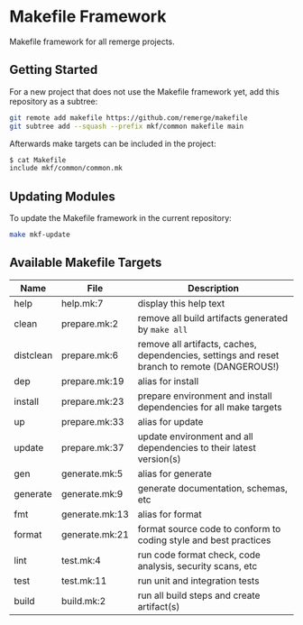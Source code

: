 # Makefile Framework

Makefile framework for all remerge projects.

## Getting Started

For a new project that does not use the Makefile framework yet, add this
repository as a subtree:

```bash
git remote add makefile https://github.com/remerge/makefile
git subtree add --squash --prefix mkf/common makefile main
```

Afterwards make targets can be included in the project:

```bash
$ cat Makefile
include mkf/common/common.mk
```

## Updating Modules

To update the Makefile framework in the current repository:

```bash
make mkf-update
```

## Available Makefile Targets

| Name      | File           | Description                                                                                  |
| --------- | -------------- | -------------------------------------------------------------------------------------------- |
| help      | help.mk:7      | display this help text                                                                       |
| clean     | prepare.mk:2   | remove all build artifacts generated by `make all`                                           |
| distclean | prepare.mk:6   | remove all artifacts, caches, dependencies, settings and reset branch to remote (DANGEROUS!) |
| dep       | prepare.mk:19  | alias for install                                                                            |
| install   | prepare.mk:23  | prepare environment and install dependencies for all make targets                            |
| up        | prepare.mk:33  | alias for update                                                                             |
| update    | prepare.mk:37  | update environment and all dependencies to their latest version(s)                           |
| gen       | generate.mk:5  | alias for generate                                                                           |
| generate  | generate.mk:9  | generate documentation, schemas, etc                                                         |
| fmt       | generate.mk:13 | alias for format                                                                             |
| format    | generate.mk:21 | format source code to conform to coding style and best practices                             |
| lint      | test.mk:4      | run code format check, code analysis, security scans, etc                                    |
| test      | test.mk:11     | run unit and integration tests                                                               |
| build     | build.mk:2     | run all build steps and create artifact(s)                                                   |
